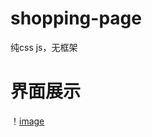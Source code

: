 # shopping-page
纯css js，无框架
# 界面展示 
！[image](https://github.com/liuzb13/shopping-page/blob/master/letaoMainpage.PNG)
